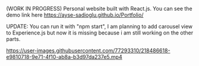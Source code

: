 (WORK IN PROGRESS)
Personal website built with React.js.
You can see the demo link here https://ayse-sadioglu.github.io/Portfolio/

UPDATE: You can run it with "npm start", I am planning to add carousel view to Experience.js but now it is missing because i am still working on the other parts.


https://user-images.githubusercontent.com/77293310/218486618-e9810718-9e71-4f10-ab8a-b3d97da237e5.mp4

